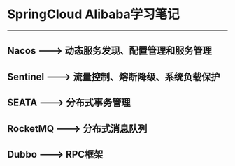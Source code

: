 # SpringCloud Alibaba学习笔记
---
## Nacos ---> 动态服务发现、配置管理和服务管理
## Sentinel ---> 流量控制、熔断降级、系统负载保护
## SEATA ---> 分布式事务管理
## RocketMQ ---> 分布式消息队列
## Dubbo ---> RPC框架
